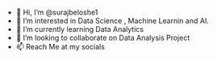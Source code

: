 - 👋 Hi, I’m @surajbeloshe1
- 👀 I’m interested in Data Science , Machine Learnin and AI.
- 🌱 I’m currently learning Data Analytics
- 💞️ I’m looking to collaborate on Data Analysis Project
- 📫 Reach Me at my socials

<!---
surajbeloshe1/surajbeloshe1 is a ✨ special ✨ repository because its `README.md` (this file) appears on your GitHub profile.
You can click the Preview link to take a look at your changes.
--->
